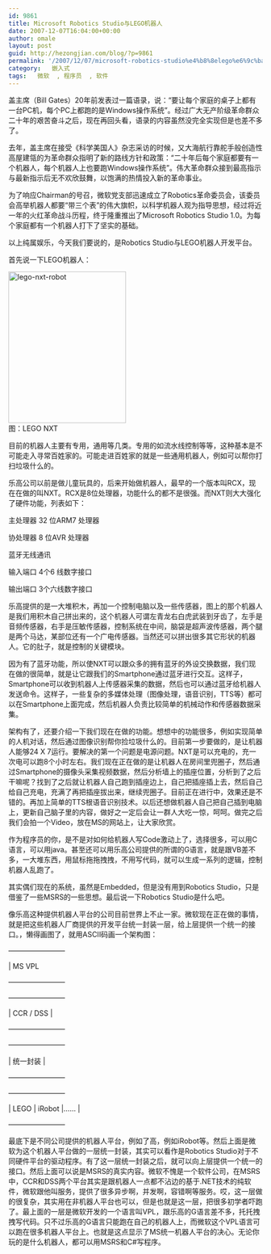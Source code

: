 ```yaml
---
id: 9861
title: Microsoft Robotics Studio与LEGO机器人
date: 2007-12-07T16:04:00+00:00
author: omale
layout: post
guid: http://hezongjian.com/blog/?p=9861
permalink: '/2007/12/07/microsoft-robotics-studio%e4%b8%8elego%e6%9c%ba%e5%99%a8%e4%ba%ba/'
category:   嵌入式  
tags:   微软  , 程序员  , 软件
---
```

盖主席（Bill Gates）20年前发表过一篇语录，说：&ldquo;要让每个家庭的桌子上都有一台PC机，每个PC上都跑的是Windows操作系统&rdquo;。经过广大无产阶级革命群众二十年的艰苦奋斗之后，现在再回头看，语录的内容虽然没完全实现但是也差不多了。

去年，盖主席在接受《科学美国人》杂志采访的时候，又大海航行靠舵手般创造性高屋建瓴的为革命群众指明了新的路线方针和政策：&ldquo;二十年后每个家庭都要有一个机器人，每个机器人上也要跑Windows操作系统&rdquo;。伟大革命群众接到最高指示与最新指示后无不欢欣鼓舞，以饱满的热情投入新的革命事业。

为了响应Chairman的号召，微软党支部迅速成立了Robotics革命委员会，该委员会高举机器人都要&ldquo;带三个表&rdquo;的伟大旗帜，以科学机器人观为指导思想，经过将近一年的火红革命战斗历程，终于隆重推出了Microsoft Robotics Studio 1.0。为每个家庭都有一个机器人打下了坚实的基础。

以上纯属娱乐，今天我们要说的，是Robotics Studio与LEGO机器人开发平台。

首先说一下LEGO机器人：
	  
 

<p align="left">
  <a href="/uploads/2007/12/lego-nxt-robot.jpg"><img class="aligncenter size-medium wp-image-10300" height="300" src="/uploads/2007/12/lego-nxt-robot-233x300.jpg" title="lego-nxt-robot" width="233" /></a><br /> 图：LEGO NXT
</p>

目前的机器人主要有专用，通用等几类。专用的如流水线控制等等，这种基本是不可能走入寻常百姓家的。可能走进百姓家的就是一些通用机器人，例如可以帮你打扫垃圾什么的。

乐高公司以前是做儿童玩具的，后来开始做机器人，最早的一个版本叫RCX，现在在做的叫NXT。RCX是8位处理器，功能什么的都不是很强。而NXT则大大强化了硬件功能，列表如下：

主处理器 32 位ARM7 处理器
	  
协处理器 8 位AVR 处理器
	  
蓝牙无线通讯
	  
输入端口 4个6 线数字接口
	  
输出端口 3个六线数字接口

乐高提供的是一大堆积木，再加一个控制电脑以及一些传感器，图上的那个机器人是我们用积木自己拼出来的，这个机器人可谓左青龙右白虎武装到牙齿了，左手是音频传感器，右手是压敏传感器，控制系统在中间，脑袋是超声波传感器，两个腿是两个马达，某部位还有一个广电传感器。当然还可以拼出很多其它形状的机器人。它的肚子，就是控制的关键模块。

<p align="left">
  因为有了蓝牙功能，所以使NXT可以跟众多的拥有蓝牙的外设交换数据，我们现在做的很简单，就是让它跟我们的Smartphone通过蓝牙进行交互。这样子，Smartphone可以收到机器人上传感器采集的数据，然后也可以通过蓝牙给机器人发送命令。这样子，一些复杂的多媒体处理（图像处理，语音识别，TTS等）都可以在Smartphone上面完成，然后机器人负责比较简单的机械动作和传感器数据采集。
</p>

架构有了，还要介绍一下我们现在在做的功能。想想中的功能很多，例如实现简单的人机对话，然后通过图像识别帮你捡垃圾什么的。目前第一步要做的，是让机器人能够24 X 7运行。要解决的第一个问题是电源问题。NXT是可以充电的，充一次电可以跑8个小时左右。我们现在正在做的是让机器人在房间里兜圈子，然后通过Smartphone的摄像头采集视频数据，然后分析墙上的插座位置，分析到了之后干嘛呢？找到了之后就让机器人自己跑到插座边上，自己把插座插上去，然后自己给自己充电，充满了再把插座拔出来，继续兜圈子。目前正在进行中，效果还是不错的。再加上简单的TTS根语音识别技术。以后还想做机器人自己把自己插到电脑上，更新自己脑子里的内容，做好之一定后会让一群人大吃一惊，呵呵。做完之后我们会拍一个Video，放在MS的网站上，让大家欣赏。

作为程序员的你，是不是对如何给机器人写Code激动上了，选择很多，可以用C语言，可以用java。甚至还可以用乐高公司提供的所谓的G语言，就是跟VB差不多，一大堆东西，用鼠标拖拖拽拽，不用写代码，就可以生成一系列的逻辑，控制机器人乱跑了。

其实偶们现在的系统，虽然是Embedded，但是没有用到Robotics Studio，只是借鉴了一些MSRS的一些思想。最后说一下Robotics Studio是什么吧。

像乐高这种提供机器人平台的公司目前世界上不止一家。微软现在正在做的事情，就是把这些机器人厂商提供的开发平台统一封装一层，给上层提供一个统一的接口。，懒得画图了，就用ASCII码画一个架构图：

&#8212;&#8212;&#8212;&#8212;&#8212;&#8212;&#8212;&#8212;
	  
| MS VPL 
	  
&#8212;&#8212;&#8212;&#8212;&#8212;&#8212;&#8212;&#8212;
	  
&#8212;&#8212;&#8212;&#8212;&#8212;&#8212;&#8212;&#8212;
	  
| CCR / DSS |
	  
&#8212;&#8212;&#8212;&#8212;&#8212;&#8212;&#8212;&#8212;
	  
&#8212;&#8212;&#8212;&#8212;&#8212;&#8212;&#8212;&#8212;
	  
| 统一封装 |
	  
&#8212;&#8212;&#8212;&#8212;&#8212;&#8212;&#8212;&#8212;
	  
&#8212;&#8212;&#8212;&#8212;&#8212;&#8212;&#8212;&#8212;
	  
|  LEGO | iRobot |&hellip;&hellip; |
	  
&#8212;&#8212;&#8212;&#8212;&#8212;&#8212;&#8212;&#8212;

<p align="left">
  最底下是不同公司提供的机器人平台，例如了高，例如iRobot等。然后上面是微软为这个机器人平台做的一层统一封装，其实可以看作是Robotics Studio对于不同硬件平台的驱动程序。有了这一层统一封装之后，就可以向上层提供一个统一的接口。然后上面可以说是MSRS的真实内容。微软不愧是一个软件公司，在MSRS中，CCR和DSS两个平台其实是跟机器人一点都不沾边的基于.NET技术的纯软件，微软跟他叫服务，提供了很多异步啊，并发啊，容错啊等服务。哎，这一层做的很复杂，其实用在非机器人平台也可以，但是也就是这一层，把很多初学者吓跑了。最上面的一层是微软开发的一个语言叫VPL，跟乐高的G语言差不多，托托拽拽写代码。只不过乐高的G语言只能跑在自己的机器人上，而微软这个VPL语言可以跑在很多机器人平台上。也就是这点显示了MS统一机器人平台的决心。无论你玩的是什么机器人，都可以用MSRS和C#写程序。
</p>

 